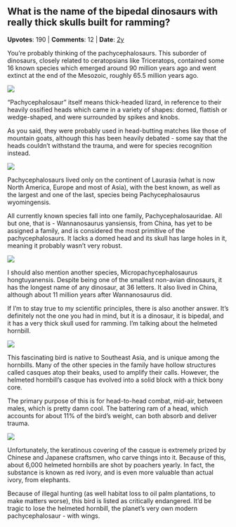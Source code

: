 ## What is the name of the bipedal dinosaurs with really thick skulls built for ramming?
    
**Upvotes**: 190 | **Comments**: 12 | **Date**: [2y](https://www.quora.com/What-is-the-name-of-the-bipedal-dinosaurs-with-really-thick-skulls-built-for-ramming/answer/Gary-Meaney)

You’re probably thinking of the pachycephalosaurs. This suborder of dinosaurs, closely related to ceratopsians like Triceratops, contained some 16 known species which emerged around 90 million years ago and went extinct at the end of the Mesozoic, roughly 65.5 million years ago.

![](https://qph.fs.quoracdn.net/main-qimg-8cb199419734303764c6f40e3ad9c052-lq)

“Pachycephalosaur” itself means thick-headed lizard, in reference to their heavily ossified heads which came in a variety of shapes: domed, flattish or wedge-shaped, and were surrounded by spikes and knobs.

As you said, they were probably used in head-butting matches like those of mountain goats, although this has been heavily debated - some say that the heads couldn’t withstand the trauma, and were for species recognition instead.

![](https://qph.fs.quoracdn.net/main-qimg-579f0337a810e6129cc5d122ed022679-lq)

Pachycephalosaurs lived only on the continent of Laurasia (what is now North America, Europe and most of Asia), with the best known, as well as the largest and one of the last, species being Pachycephalosaurus wyomingensis.

All currently known species fall into one family, Pachycephalosauridae. All but one, that is - Wannanosaurus yansiensis, from China, has yet to be assigned a family, and is considered the most primitive of the pachycephalosaurs. It lacks a domed head and its skull has large holes in it, meaning it probably wasn’t very robust.

![](https://qph.fs.quoracdn.net/main-qimg-563eb36acadd20a186b193a0ac914806-pjlq)

I should also mention another species, Micropachycephalosaurus hongtuyanensis. Despite being one of the smallest non-avian dinosaurs, it has the longest name of any dinosaur, at 36 letters. It also lived in China, although about 11 million years after Wannanosaurus did.

If I’m to stay true to my scientific principles, there is also another answer. It’s definitely not the one you had in mind, but it is a dinosaur, it is bipedal, and it has a very thick skull used for ramming. I’m talking about the helmeted hornbill.

![](https://qph.fs.quoracdn.net/main-qimg-5afb8e2f936806d793aaf3829b25ec92-lq)

This fascinating bird is native to Southeast Asia, and is unique among the hornbills. Many of the other species in the family have hollow structures called casques atop their beaks, used to amplify their calls. However, the helmeted hornbill’s casque has evolved into a solid block with a thick bony core.

The primary purpose of this is for head-to-head combat, mid-air, between males, which is pretty damn cool. The battering ram of a head, which accounts for about 11% of the bird’s weight, can both absorb and deliver trauma.

![](https://qph.fs.quoracdn.net/main-qimg-b3f852d732e8d5c2082fdddab06c8907-lq)

Unfortunately, the keratinous covering of the casque is extremely prized by Chinese and Japanese craftsmen, who carve things into it. Because of this, about 6,000 helmeted hornbills are shot by poachers yearly. In fact, the substance is known as red ivory, and is even more valuable than actual ivory, from elephants.

Because of illegal hunting (as well habitat loss to oil palm plantations, to make matters worse), this bird is listed as critically endangered. It’d be tragic to lose the helmeted hornbill, the planet’s very own modern pachycephalosaur - with wings.

